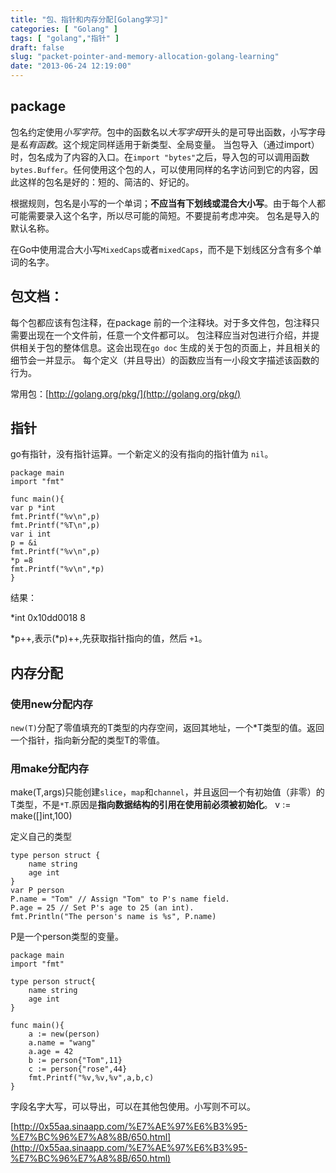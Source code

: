 ```yaml
---
title: "包、指针和内存分配[Golang学习]"
categories: [ "Golang" ]
tags: [ "golang","指针" ]
draft: false
slug: "packet-pointer-and-memory-allocation-golang-learning"
date: "2013-06-24 12:19:00"
---
```


## package

包名约定使用*小写字符*。包中的函数名以*大写字母*开头的是可导出函数，小写字母是*私有函数*。这个规定同样适用于新类型、全局变量。
当包导入（通过import）时，包名成为了内容的入口。在`import "bytes"`之后，导入包的可以调用函数`bytes.Buffer`。任何使用这个包的人，可以使用同样的名字访问到它的内容，因此这样的包名是好的：短的、简洁的、好记的。

根据规则，包名是小写的一个单词；**不应当有下划线或混合大小写**。由于每个人都可能需要录入这个名字，所以尽可能的简短。不要提前考虑冲突。
包名是导入的默认名称。

在Go中使用混合大小写`MixedCaps`或者`mixedCaps`，而不是下划线区分含有多个单词的名字。

## 包文档：

每个包都应该有包注释，在package 前的一个注释块。对于多文件包，包注释只需要出现在一个文件前，任意一个文件都可以。
包注释应当对包进行介绍，并提供相关于包的整体信息。这会出现在`go doc` 生成的关于包的页面上，并且相关的细节会一并显示。
每个定义（并且导出）的函数应当有一小段文字描述该函数的行为。

常用包：[http://golang.org/pkg/](http://golang.org/pkg/)

## 指针
go有指针，没有指针运算。一个新定义的没有指向的指针值为 `nil`。
```golang
package main
import "fmt"
 
func main(){
var p *int
fmt.Printf("%v\n",p)
fmt.Printf("%T\n",p)
var i int
p = &i
fmt.Printf("%v\n",p)
*p =8
fmt.Printf("%v\n",*p)
}
```
结果：

*int
0x10dd0018
8

*p++,表示(*p)++,先获取指针指向的值，然后 `+1`。

## 内存分配

### 使用new分配内存

`new(T)`分配了零值填充的T类型的内存空间，返回其地址，一个*T类型的值。返回一个指针，指向新分配的类型T的零值。

### 用make分配内存

make(T,args)只能创建`slice`，`map`和`channel`，并且返回一个有初始值（非零）的T类型，不是`*T`.原因是**指向数据结构的引用在使用前必须被初始化**。
v := make([]int,100)

定义自己的类型

```golang
type person struct {
    name string
    age int
}
var P person
P.name = "Tom" // Assign "Tom" to P's name field.
P.age = 25 // Set P's age to 25 (an int).
fmt.Println("The person's name is %s", P.name)
```
P是一个person类型的变量。

```golang
package main
import "fmt"
 
type person struct{
    name string
    age int
}
 
func main(){
    a := new(person)
    a.name = "wang"
    a.age = 42
    b := person{"Tom",11}
    c := person{"rose",44}
    fmt.Printf("%v,%v,%v",a,b,c)
}
```
字段名字大写，可以导出，可以在其他包使用。小写则不可以。

[http://0x55aa.sinaapp.com/%E7%AE%97%E6%B3%95-%E7%BC%96%E7%A8%8B/650.html](http://0x55aa.sinaapp.com/%E7%AE%97%E6%B3%95-%E7%BC%96%E7%A8%8B/650.html)